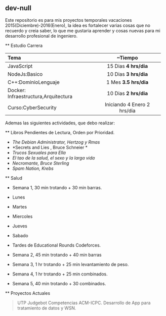 ## dev-null
Este repositorio es para mis proyectos temporales vacaciones 2015(Diciembre)-2016(Enero), 
la idea es fortalecer varias cosas que no recuerdo y creia saber, lo que me gustaria aprender 
y cosas nuevas para mi desarrollo profesional de ingeniero. 

** Estudio Carrera

Tema | ~Tiempo 
:--|:--:
JavaScript | 15 Dias **4 hrs/dia**
NodeJs:Basico| 10 Dias **3 hrs/dia**
C++:DominioLenguaje| 1 Mes **3.5 hrs/dia**
Docker: Infraestructura,Arquitectura| 10 Dias **2 hrs/dia**
Curso:CyberSecurity| Iniciando 4 Enero 2 hrs/dia

Ademas las siguientes actividades, que debo
realizar:

** Libros Pendientes de Lectura, Orden por Prioridad.

 - *The Debian Administrator, Hertzog y Rmas*
 - *Secrets and Lies , Bruce Schneier *
 - *Trucos Sexuales para Ella*
 - *El tao de la salud, el sexo y la larga vida*
 - *Necromante, Bruce Sterling*
 - *Spam Nation, Krebs*

** Salud
- Semana 1, 30 min trotando +  30 min barras.
 - Lunes
 - Martes 
 - Miercoles 
 - Jueves 
 - Sabado
  - Tardes de Educational Rounds Codeforces.

- Semana 2, 45 min trotando +  40 min barras
- Semana 3, 1 hr trotando + 25 min levantamiento de peso.
- Semana 4, 1 hr trotando + 25 min combinados.
- Semana 5, 40 min trotando + 30 combinados.

** Proyectos Actuales

>UTP Judgebot  Competencias ACM-ICPC.
>Desarrollo de App para tratamiento de datos y WSN.


